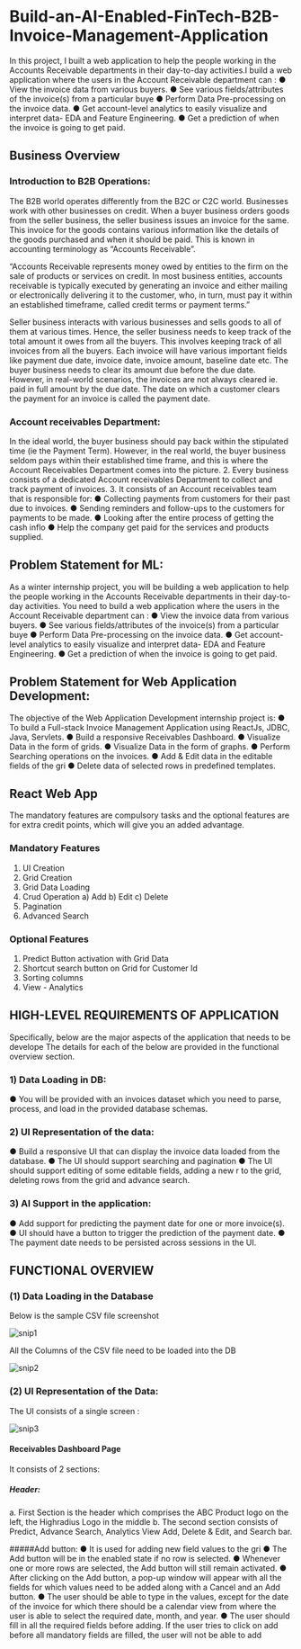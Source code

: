 # Build-an-AI-Enabled-FinTech-B2B-Invoice-Management-Application

In this project, I built a web application to help the
people working in the Accounts Receivable departments in their day-to-day
activities.I build a web application where the users in the Account
Receivable department can :
● View the invoice data from various buyers.
● See various fields/attributes of the invoice(s) from a particular buye
● Perform Data Pre-processing on the invoice data.
● Get account-level analytics to easily visualize and interpret data- EDA and
Feature Engineering.
● Get a prediction of when the invoice is going to get paid.


## Business Overview

### Introduction to B2B Operations:
The B2B world operates differently from the B2C or C2C world. Businesses
work with other businesses on credit. When a buyer business orders goods
from the seller business, the seller business issues an invoice for the same.
This invoice for the goods contains various information like the details of the
goods purchased and when it should be paid. This is known in accounting
terminology as “Accounts Receivable”.

“Accounts Receivable represents money owed by entities to the firm on the
sale of products or services on credit. In most business entities, accounts
receivable is typically executed by generating an invoice and either mailing
or electronically delivering it to the customer, who, in turn, must pay it within
an established timeframe, called credit terms or payment terms.”

Seller business interacts with various businesses and sells goods to all of them
at various times. Hence, the seller business needs to keep track of the total
amount it owes from all the buyers. This involves keeping track of all invoices
from all the buyers. Each invoice will have various important fields like
payment due date, invoice date, invoice amount, baseline date etc.
The buyer business needs to clear its amount due before the due date. However,
in real-world scenarios, the invoices are not always cleared ie. paid in full
amount by the due date. The date on which a customer clears the payment for
an invoice is called the payment date.


### Account receivables Department:

In the ideal world, the buyer business should pay back within the
stipulated time (ie the Payment Term). However, in the real world, the
buyer business seldom pays within their established time frame, and this
is where the Account Receivables Department comes into the picture.
2. Every business consists of a dedicated Account receivables Department to
collect and track payment of invoices.
3. It consists of an Account receivables team that is responsible for:
● Collecting payments from customers for their past due to invoices.
● Sending reminders and follow-ups to the customers for payments to be
made.
● Looking after the entire process of getting the cash inflo
● Help the company get paid for the services and products supplied.


## Problem Statement for ML:

As a winter internship project, you will be building a web application to help the
people working in the Accounts Receivable departments in their day-to-day
activities. You need to build a web application where the users in the Account
Receivable department can :
● View the invoice data from various buyers.
● See various fields/attributes of the invoice(s) from a particular buye
● Perform Data Pre-processing on the invoice data.
● Get account-level analytics to easily visualize and interpret data- EDA and
Feature Engineering.
● Get a prediction of when the invoice is going to get paid.

## Problem Statement for Web Application Development:

The objective of the Web Application Development internship project is:
● To build a Full-stack Invoice Management Application using ReactJs,
JDBC, Java, Servlets.
● Build a responsive Receivables Dashboard.
● Visualize Data in the form of grids.
● Visualize Data in the form of graphs.
● Perform Searching operations on the invoices.
● Add & Edit data in the editable fields of the gri
● Delete data of selected rows in predefined templates.

## React Web App

The mandatory features are compulsory tasks and the optional features are for
extra credit points, which will give you an added advantage.

### Mandatory Features

1. UI Creation
2. Grid Creation
3. Grid Data Loading
4. Crud Operation
a) Add
b) Edit
c) Delete
5. Pagination
6. Advanced Search

### Optional Features

1. Predict Button activation
with Grid Data
2. Shortcut search button on
Grid for Customer Id
3. Sorting columns
4. View - Analytics

## HIGH-LEVEL REQUIREMENTS OF APPLICATION

Specifically, below are the major aspects of the application that needs to be develope
The details for each of the below are provided in the functional overview section.

### 1) Data Loading in DB:
● You will be provided with an invoices dataset which you need to parse,
process, and load in the provided database schemas.

### 2) UI Representation of the data:
● Build a responsive UI that can display the invoice data loaded from the
database.
● The UI should support searching and pagination
● The UI should support editing of some editable fields, adding a new r
to the grid, deleting rows from the grid and advance search.

### 3) AI Support in the application:
● Add support for predicting the payment date for one or more invoice(s).
● UI should have a button to trigger the prediction of the payment date.
● The payment date needs to be persisted across sessions in the UI.

## FUNCTIONAL OVERVIEW

### (1) Data Loading in the Database
Below is the sample CSV file screenshot 

![snip1](https://github.com/user-attachments/assets/2710925d-b945-4314-b4ce-dd79d88607dc)

All the Columns of the CSV file need to be loaded into the DB

![snip2](https://github.com/user-attachments/assets/68f4877f-e671-43d6-89ad-6b3ec42b5ad8)

### (2) UI Representation of the Data:

The UI consists of a single screen :

![snip3](https://github.com/user-attachments/assets/2cb8f3f3-1828-4bde-807d-a3e1c53317a1)

#### Receivables Dashboard Page
It consists of 2 sections:

##### Header:
a. First Section is the header which comprises the ABC Product logo on the
left, the Highradius Logo in the middle
b. The second section consists of Predict, Advance Search, Analytics View
Add, Delete & Edit, and Search bar.

#####Add button:
● It is used for adding new field values to the gri
● The Add button will be in the enabled state if no row is selected.
● Whenever one or more rows are selected, the Add button will still remain activated.
● After clicking on the Add button, a pop-up window will appear with all the fields for
which values need to be added along with a Cancel and an Add button.
● The user should be able to type in the values, except for the date of the invoice for
which there should be a calendar view from where the user is able to select the required
date, month, and year.
● The user should fill in all the required fields before adding. If the user tries to click on
add before all mandatory fields are filled, the user will not be able to add


